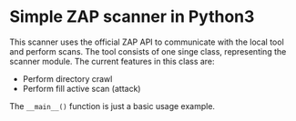 # Simple ZAP scanner in Python3
This scanner uses the official ZAP API to communicate with the local tool and perform scans.
The tool consists of one singe class, representing the scanner module. The current features in this class are:

- Perform directory crawl
- Perform fill active scan (attack)

The `__main__()` function is just a basic usage example.
